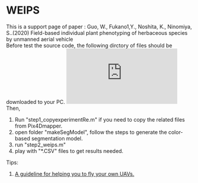 # WEIPS
This is a support page of paper : 
Guo, W., Fukano1,Y.,  Noshita, K., Ninomiya, S..(2020) Field-based individual plant phenotyping of herbaceous species by unmanned aerial vehicle  
Before test the source code, the following dirctory of files should be downloaded to your PC.
![directory tree](https://github.com/oceam/WEIPS/blob/master/filetree.pdf)
Then, 
1. Run "step1_copyexperimentRe.m" if you need to copy the related files from Pix4Dmapper.
2. open folder "makeSegModel", follow the steps to generate the color-based segmentation model.
3. run "step2_weips.m"
4. play with "*.CSV" files to get results needed. 

Tips:
1. [A guideline for helping you to fly your own UAVs.](https://github.com/oceam/UAVPP/wiki)
